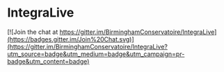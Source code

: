 IntegraLive
===========

[![Join the chat at https://gitter.im/BirminghamConservatoire/IntegraLive](https://badges.gitter.im/Join%20Chat.svg)](https://gitter.im/BirminghamConservatoire/IntegraLive?utm_source=badge&utm_medium=badge&utm_campaign=pr-badge&utm_content=badge)